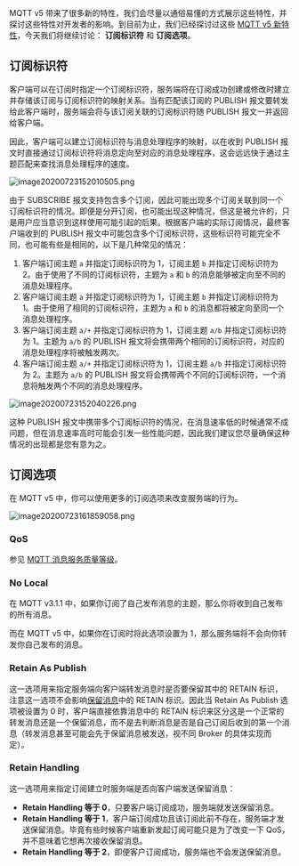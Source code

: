 MQTT v5 带来了很多新的特性，我们会尽量以通俗易懂的方式展示这些特性，并探讨这些特性对开发者的影响。到目前为止，我们已经探讨过这些 [MQTT v5 新特性](https://www.emqx.com/zh/mqtt/mqtt5)，今天我们将继续讨论： **订阅标识符** 和 **订阅选项**。


## 订阅标识符

客户端可以在订阅时指定一个订阅标识符，服务端将在订阅成功创建或修改时建立并存储该订阅与订阅标识符的映射关系。当有匹配该订阅的 PUBLISH 报文要转发给此客户端时，服务端会将与该订阅关联的订阅标识符随 PUBLISH 报文一并返回给客户端。

因此，客户端可以建立订阅标识符与消息处理程序的映射，以在收到 PUBLISH 报文时直接通过订阅标识符将消息定向至对应的消息处理程序，这会远远快于通过主题匹配来查找消息处理程序的速度。

![image20200723152010505.png](https://static.emqx.net/images/6690eae3f5a79e9f19da8bf64c2466eb.png)

由于 SUBSCRIBE 报文支持包含多个订阅，因此可能出现多个订阅关联到同一个订阅标识符的情况。即便是分开订阅，也可能出现这种情况，但这是被允许的，只是用户应当意识到这样使用可能引起的后果。根据客户端的实际订阅情况，最终客户端收到的 PUBLISH 报文中可能包含多个订阅标识符，这些标识符可能完全不同，也可能有些是相同的，以下是几种常见的情况：

1. 客户端订阅主题 `a` 并指定订阅标识符为 1，订阅主题 `b` 并指定订阅标识符为 2。由于使用了不同的订阅标识符，主题为 `a` 和 `b` 的消息能够被定向至不同的消息处理程序。
2. 客户端订阅主题 `a` 并指定订阅标识符为 1，订阅主题 `b` 并指定订阅标识符为 1。由于使用了相同的订阅标识符，主题为 `a` 和 `b` 的消息都将被定向至同一个消息处理程序。
3. 客户端订阅主题 `a/+` 并指定订阅标识符为 1，订阅主题 `a/b` 并指定订阅标识符为 1。主题为 `a/b` 的 PUBLISH 报文将会携带两个相同的订阅标识符，对应的消息处理程序将被触发两次。
4. 客户端订阅主题 `a/+` 并指定订阅标识符为 1，订阅主题 `a/b` 并指定订阅标识符为 2。主题为 `a/b` 的 PUBLISH 报文将会携带两个不同的订阅标识符，一个消息将触发两个不同的消息处理程序。

![image20200723152040226.png](https://static.emqx.net/images/1835b90edea8dfd41acbcc3d186ca736.png)

这种 PUBLISH 报文中携带多个订阅标识符的情况，在消息速率低的时候通常不成问题，但在消息速率高时可能会引发一些性能问题，因此我们建议您尽量确保这种情况的出现都是您有意为之。

## 订阅选项

在 MQTT v5 中，你可以使用更多的订阅选项来改变服务端的行为。

![image20200723161859058.png](https://static.emqx.net/images/388006885ad0edbc4705b9a23e94295a.png)

### QoS

参见 [MQTT 消息服务质量等级](https://www.emqx.com/zh/blog/introduction-to-mqtt-qos)。

### No Local

在 MQTT v3.1.1 中，如果你订阅了自己发布消息的主题，那么你将收到自己发布的所有消息。

而在 MQTT v5 中，如果你在订阅时将此选项设置为 1，那么服务端将不会向你转发你自己发布的消息。


### Retain As Publish

这一选项用来指定服务端向客户端转发消息时是否要保留其中的 RETAIN 标识，注意这一选项不会影响[保留消息](https://www.emqx.com/zh/blog/message-retention-and-message-expiration-interval-of-emqx-mqtt5-broker)中的 RETAIN 标识。因此当 Retain As Publish 选项被设置为 0 时，客户端直接依靠消息中的 RETAIN 标识来区分这是一个正常的转发消息还是一个保留消息，而不是去判断消息是否是自己订阅后收到的第一个消息（转发消息甚至可能会先于保留消息被发送，视不同 Broker 的具体实现而定）。


### Retain Handling

这一选项用来指定订阅建立时服务端是否向客户端发送保留消息：

- **Retain Handling 等于 0**，只要客户端订阅成功，服务端就发送保留消息。
- **Retain Handling 等于 1**，客户端订阅成功且该订阅此前不存在，服务端才发送保留消息。毕竟有些时候客户端重新发起订阅可能只是为了改变一下 QoS，并不意味着它想再次接收保留消息。
- **Retain Handling 等于 2**，即便客户订阅成功，服务端也不会发送保留消息。
